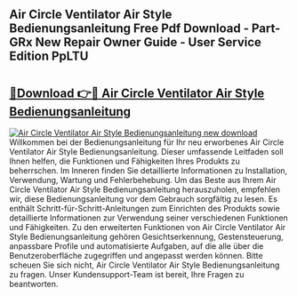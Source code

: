 ## Air Circle Ventilator Air Style Bedienungsanleitung Free Pdf Download - Part-GRx New Repair Owner Guide - User Service Edition PpLTU

# <h2><a href="http://df4buz.blite.top/?on=Air+Circle+Ventilator+Air+Style+Bedienungsanleitung">🔗Download 👉🔴 Air Circle Ventilator Air Style Bedienungsanleitung</a></h2>

[![Air Circle Ventilator Air Style Bedienungsanleitung new download](https://i.imgur.com/lujVjoI.png)](http://df4buz.blite.top/?on=Air+Circle+Ventilator+Air+Style+Bedienungsanleitung)
Willkommen bei der Bedienungsanleitung für Ihr neu erworbenes Air Circle Ventilator Air Style Bedienungsanleitung. Dieser umfassende Leitfaden soll Ihnen helfen, die Funktionen und Fähigkeiten Ihres Produkts zu beherrschen. Im Inneren finden Sie detaillierte Informationen zu Installation, Verwendung, Wartung und Fehlerbehebung. Um das Beste aus Ihrem Air Circle Ventilator Air Style Bedienungsanleitung herauszuholen, empfehlen wir, diese Bedienungsanleitung vor dem Gebrauch sorgfältig zu lesen. Es enthält Schritt-für-Schritt-Anleitungen zum Einrichten des Produkts sowie detaillierte Informationen zur Verwendung seiner verschiedenen Funktionen und Fähigkeiten. Zu den erweiterten Funktionen von Air Circle Ventilator Air Style Bedienungsanleitung gehören Gesichtserkennung, Gestensteuerung, anpassbare Profile und automatisierte Aufgaben, auf die alle über die Benutzeroberfläche zugegriffen und angepasst werden können. Bitte scheuen Sie sich nicht, Air Circle Ventilator Air Style Bedienungsanleitung zu fragen. Unser Kundensupport-Team ist bereit, Ihre Fragen zu beantworten.
